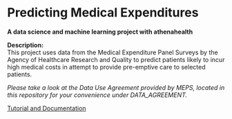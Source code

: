 Predicting Medical Expenditures
=================
<b>A data science and machine learning project with athenahealth</b>

<strong>Description:</strong><br>
This project uses data from the Medical Expenditure Panel Surveys by the Agency of Healthcare Research and Quality to predict patients likely to incur high medical costs in attempt to provide pre-emptive care to selected patients.

<i>Please take a look at the Data Use Agreement provided by MEPS, located in this repository for your convenience under DATA_AGREEMENT.</i>

[Tutorial and Documentation](https://docs.google.com/document/d/1KXyklvfW-BEag6Pia0_XHxnnC4VFM7Eib4_j3nMgfec/edit#heading=h.i4nbgap0y2v7)

